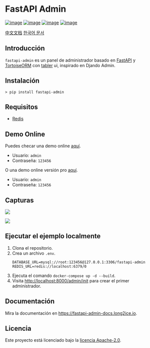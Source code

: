 # FastAPI Admin

[![image](https://img.shields.io/pypi/v/fastapi-admin.svg?style=flat)](https://pypi.python.org/pypi/fastapi-admin)
[![image](https://img.shields.io/github/license/fastapi-admin/fastapi-admin)](https://github.com/fastapi-admin/fastapi-admin)
[![image](https://github.com/fastapi-admin/fastapi-admin/workflows/deploy/badge.svg)](https://github.com/fastapi-admin/fastapi-admin/actions?query=workflow:deploy)
[![image](https://github.com/fastapi-admin/fastapi-admin/workflows/pypi/badge.svg)](https://github.com/fastapi-admin/fastapi-admin/actions?query=workflow:pypi)

[中文文档](./README-zh.md)
[한국어 문서](./README-ko.md)

## Introducción

`fastapi-admin` es un panel de administrador basado en [FastAPI](https://github.com/tiangolo/fastapi) y [TortoiseORM](https://github.com/tortoise/tortoise-orm/) con [tabler](https://github.com/tabler/tabler) ui, inspirado en Djando Admin.

## Instalación

```shell
> pip install fastapi-admin
```

## Requisitos

- [Redis](https://redis.io)

## Demo Online

Puedes checar una demo online [aquí](https://fastapi-admin.long2ice.io/admin/login).

- Usuario: `admin`
- Contraseña: `123456`

O una demo online versión pro [aquí](https://fastapi-admin-pro.long2ice.io/admin/login).

- Usuario: `admin`
- Contraseña: `123456`

## Capturas

![](https://raw.githubusercontent.com/fastapi-admin/fastapi-admin/dev/images/login.png)

![](https://raw.githubusercontent.com/fastapi-admin/fastapi-admin/dev/images/dashboard.png)

## Ejecutar el ejemplo localmente

1. Clona el repositorio.
2. Crea un archivo `.env`.
   ```dotenv
   DATABASE_URL=mysql://root:123456@127.0.0.1:3306/fastapi-admin
   REDIS_URL=redis://localhost:6379/0
   ```
3. Ejecuta el comando `docker-compose up -d --build`.
4. Visita <http://localhost:8000/admin/init> para crear el primer administrador.

## Documentación

Mira la documentación en <https://fastapi-admin-docs.long2ice.io>.

## Licencia

Este proyecto está licenciado bajo la [licencia Apache-2.0](https://github.com/fastapi-admin/fastapi-admin/blob/master/LICENSE).
